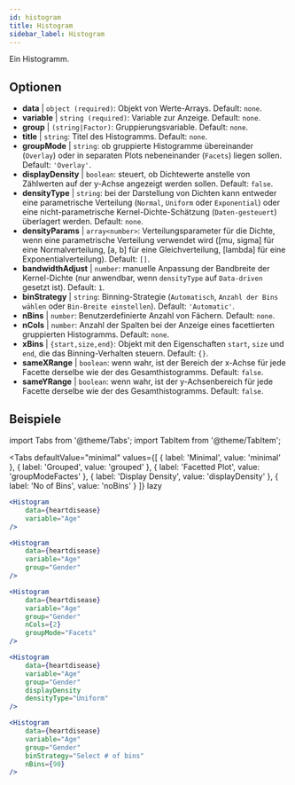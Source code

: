 ```yaml
---
id: histogram
title: Histogram
sidebar_label: Histogram
---
```


Ein Histogramm.

## Optionen

* __data__ | `object (required)`: Objekt von Werte-Arrays. Default: `none`.
* __variable__ | `string (required)`: Variable zur Anzeige. Default: `none`.
* __group__ | `(string|Factor)`: Gruppierungsvariable. Default: `none`.
* __title__ | `string`: Titel des Histogramms. Default: `none`.
* __groupMode__ | `string`: ob gruppierte Histogramme übereinander (`Overlay`) oder in separaten Plots nebeneinander (`Facets`) liegen sollen. Default: `'Overlay'`.
* __displayDensity__ | `boolean`: steuert, ob Dichtewerte anstelle von Zählwerten auf der y-Achse angezeigt werden sollen. Default: `false`.
* __densityType__ | `string`: bei der Darstellung von Dichten kann entweder eine parametrische Verteilung (`Normal`, `Uniform` oder `Exponential`) oder eine nicht-parametrische Kernel-Dichte-Schätzung (`Daten-gesteuert`) überlagert werden. Default: `none`.
* __densityParams__ | `array<number>`: Verteilungsparameter für die Dichte, wenn eine parametrische Verteilung verwendet wird ([mu, sigma] für eine Normalverteilung, [a, b] für eine Gleichverteilung, [lambda] für eine Exponentialverteilung). Default: `[]`.
* __bandwidthAdjust__ | `number`: manuelle Anpassung der Bandbreite der Kernel-Dichte (nur anwendbar, wenn `densityType` auf `Data-driven` gesetzt ist). Default: `1`.
* __binStrategy__ | `string`: Binning-Strategie (`Automatisch`, `Anzahl der Bins wählen` oder `Bin-Breite einstellen`). Default: `'Automatic'`.
* __nBins__ | `number`: Benutzerdefinierte Anzahl von Fächern. Default: `none`.
* __nCols__ | `number`: Anzahl der Spalten bei der Anzeige eines facettierten gruppierten Histogramms. Default: `none`.
* __xBins__ | `{start,size,end}`: Objekt mit den Eigenschaften `start`, `size` und `end`, die das Binning-Verhalten steuern. Default: `{}`.
* __sameXRange__ | `boolean`: wenn wahr, ist der Bereich der x-Achse für jede Facette derselbe wie der des Gesamthistogramms. Default: `false`.
* __sameYRange__ | `boolean`: wenn wahr, ist der y-Achsenbereich für jede Facette derselbe wie der des Gesamthistogramms. Default: `false`.


## Beispiele

import Tabs from '@theme/Tabs';
import TabItem from '@theme/TabItem';

<Tabs
    defaultValue="minimal"
    values={[
        { label: 'Minimal', value: 'minimal' },
        { label: 'Grouped', value: 'grouped' },
        { label: 'Facetted Plot', value: 'groupModeFactes' },
        { label: 'Display Density', value: 'displayDensity' },
        { label: 'No of Bins', value: 'noBins' }
    ]}
    lazy
>

<TabItem value="minimal">

```jsx live
<Histogram 
    data={heartdisease} 
    variable="Age"
/>
```

</TabItem>

<TabItem value="grouped">

```jsx live
<Histogram 
    data={heartdisease} 
    variable="Age"
    group="Gender"
/>
```

</TabItem>

<TabItem value="groupModeFactes">

```jsx live
<Histogram 
    data={heartdisease} 
    variable="Age"
    group="Gender"
    nCols={2}
    groupMode="Facets"
/>
```

</TabItem>

<TabItem value="displayDensity">

```jsx live
<Histogram 
    data={heartdisease} 
    variable="Age"
    group="Gender"
    displayDensity 
    densityType="Uniform"
/>
```

</TabItem>

<TabItem value="noBins">

```jsx live
<Histogram 
    data={heartdisease} 
    variable="Age"
    group="Gender"
    binStrategy="Select # of bins"
    nBins={90}
/>
```

</TabItem>

</Tabs>
